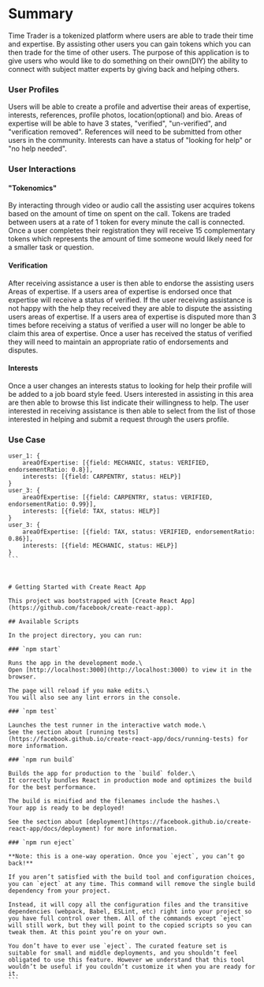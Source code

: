 # Summary

Time Trader is a tokenized platform where users are able to trade their time and expertise. By assisting other users you can gain tokens which you can then trade for the time of other users. The purpose of this application is to give users who would like to do something on their own(DIY) the ability to connect with subject matter experts by giving back and helping others.

### User Profiles

Users will be able to create a profile and advertise their areas of expertise, interests, references, profile photos, location(optional) and bio. Areas of expertise will be able to have 3 states, "verified", "un-verified", and "verification removed". References will need to be submitted from other users in the community. Interests can have a status of "looking for help" or "no help needed".

### User Interactions

#### "Tokenomics"

By interacting through video or audio call the assisting user acquires tokens based on the amount of time on spent on the call. Tokens are traded between users at a rate of 1 token for every minute the call is connected. Once a user completes their registration they will receive 15 complementary tokens which represents the amount of time someone would likely need for a smaller task or question.

#### Verification

After receiving assistance a user is then able to endorse the assisting users Areas of expertise. If a users area of expertise is endorsed once that expertise will receive a status of verified. If the user receiving assistance is not happy with the help they received they are able to dispute the assisting users areas of expertise. If a users area of expertise is disputed more than 3 times before receiving a status of verified a user will no longer be able to claim this area of expertise. Once a user has received the status of verified they will need to maintain an appropriate ratio of endorsements and disputes.

#### Interests

Once a user changes an interests status to looking for help their profile will be added to a job board style feed. Users interested in assisting in this area are then able to browse this list indicate their willingness to help. The user interested in receiving assistance is then able to select from the list of those interested in helping and submit a request through the users profile.

### Use Case

````
user_1: {
    areaOfExpertise: [{field: MECHANIC, status: VERIFIED, endorsementRatio: 0.8}],
    interests: [{field: CARPENTRY, status: HELP}]
}
user_3: {
    areaOfExpertise: [{field: CARPENTRY, status: VERIFIED, endorsementRatio: 0.99}],
    interests: [{field: TAX, status: HELP}]
}
user_3: {
    areaOfExpertise: [{field: TAX, status: VERIFIED, endorsementRatio: 0.86}],
    interests: [{field: MECHANIC, status: HELP}]
}
```



# Getting Started with Create React App

This project was bootstrapped with [Create React App](https://github.com/facebook/create-react-app).

## Available Scripts

In the project directory, you can run:

### `npm start`

Runs the app in the development mode.\
Open [http://localhost:3000](http://localhost:3000) to view it in the browser.

The page will reload if you make edits.\
You will also see any lint errors in the console.

### `npm test`

Launches the test runner in the interactive watch mode.\
See the section about [running tests](https://facebook.github.io/create-react-app/docs/running-tests) for more information.

### `npm run build`

Builds the app for production to the `build` folder.\
It correctly bundles React in production mode and optimizes the build for the best performance.

The build is minified and the filenames include the hashes.\
Your app is ready to be deployed!

See the section about [deployment](https://facebook.github.io/create-react-app/docs/deployment) for more information.

### `npm run eject`

**Note: this is a one-way operation. Once you `eject`, you can’t go back!**

If you aren’t satisfied with the build tool and configuration choices, you can `eject` at any time. This command will remove the single build dependency from your project.

Instead, it will copy all the configuration files and the transitive dependencies (webpack, Babel, ESLint, etc) right into your project so you have full control over them. All of the commands except `eject` will still work, but they will point to the copied scripts so you can tweak them. At this point you’re on your own.

You don’t have to ever use `eject`. The curated feature set is suitable for small and middle deployments, and you shouldn’t feel obligated to use this feature. However we understand that this tool wouldn’t be useful if you couldn’t customize it when you are ready for it.
```
````

